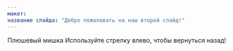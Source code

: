 ```yaml
---
макет: 
название слайда: "Добро пожаловать на наш второй слайд!"
---
```

Плюшевый мишка
Используйте стрелку влево, чтобы вернуться назад!

